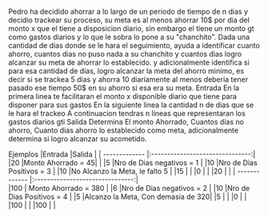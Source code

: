 Pedro ha decidido ahorrar a lo largo de un periodo de tiempo de n dias y decidio trackear su proceso,  su meta es al menos ahorrar 10$ por dia del monto x que el tiene a disposicion diario, sin embargo el tiene un monto gt como gastos diarios  y lo que le sobra lo pone a su "chanchito".
Dada una cantidad de dias donde se le hara el seguimiento, ayuda a identificar cuanto ahorro, cuantos dias no puso nada a su chanchito y cuantos dias logro alcanzar su  meta de ahorrar lo establecido. y adicionalmente identifica si para esa cantidad de dias, logro alcanzar la meta del ahorro minimo, es decir si se trackea 5 dias y ahorra 10 diariamente al menos deberia tener pasado ese tiempo 50$ en su ahorro si esa era su meta.
Entrada
En la primera linea te facilitaran el monto x disponible diario que tiene para disponer para sus gastos
En la siguiente linea la cantidad n de dias que se le hara el trackeo
A continuacion tendras n lineas que representaran los gastos diarios gti
Salida
Determina El monto Ahorrado, Cuantos dias no ahorro, Cuanto dias ahorro lo establecido como meta, adicionalmente determina si logro alcanzar su acometido.

Ejemplos
|Entrada					|Salida           |
| ------------- |:-------------------------------:|         
|20						|Monto Ahorrado = 45|               |
|5	 					|Nro de Dias negativos = 1          |
|10	  					|Nro de Dias Positivos = 3          |
|10   					|No Alcanzo la Meta, le falto 5     |
|15                     |                                   |
|0                      |                                   |
|20                     |                                   |
| ------------- |:-------------------------------:|         
|100					|	Monto Ahorrado = 380            |
|6						|Nro de Dias negativos = 2          |
|10						|Nro de Dias Positivos = 4          |
|5						|Alcanzo la Meta, Con demasia de 320|
|5                      |                                   |
|0                      |                                   |
|100                    |                                   |
|100                    |                                   |